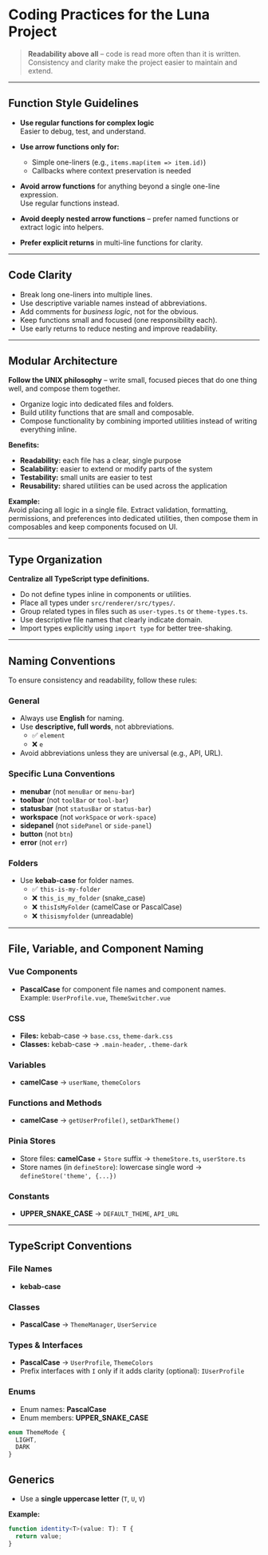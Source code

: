 # Coding Practices for the Luna Project

> **Readability above all** – code is read more often than it is written.  
> Consistency and clarity make the project easier to maintain and extend.

---

## Function Style Guidelines

- **Use regular functions for complex logic**  
  Easier to debug, test, and understand.

- **Use arrow functions only for:**
  - Simple one-liners (e.g., `items.map(item => item.id)`)
  - Callbacks where context preservation is needed

- **Avoid arrow functions** for anything beyond a single one-line expression.  
  Use regular functions instead.

- **Avoid deeply nested arrow functions** – prefer named functions or extract logic into helpers.

- **Prefer explicit returns** in multi-line functions for clarity.

---

## Code Clarity

- Break long one-liners into multiple lines.
- Use descriptive variable names instead of abbreviations.
- Add comments for *business logic*, not for the obvious.
- Keep functions small and focused (one responsibility each).
- Use early returns to reduce nesting and improve readability.

---

## Modular Architecture

**Follow the UNIX philosophy** – write small, focused pieces that do one thing well, and compose them together.

- Organize logic into dedicated files and folders.
- Build utility functions that are small and composable.
- Compose functionality by combining imported utilities instead of writing everything inline.

**Benefits:**
- **Readability:** each file has a clear, single purpose  
- **Scalability:** easier to extend or modify parts of the system  
- **Testability:** small units are easier to test  
- **Reusability:** shared utilities can be used across the application

**Example:**  
Avoid placing all logic in a single file. Extract validation, formatting, permissions, and preferences into dedicated utilities, then compose them in composables and keep components focused on UI.

---

## Type Organization

**Centralize all TypeScript type definitions.**

- Do not define types inline in components or utilities.
- Place all types under `src/renderer/src/types/`.
- Group related types in files such as `user-types.ts` or `theme-types.ts`.
- Use descriptive file names that clearly indicate domain.
- Import types explicitly using `import type` for better tree-shaking.

---

## Naming Conventions

To ensure consistency and readability, follow these rules:

### General
- Always use **English** for naming.
- Use **descriptive, full words**, not abbreviations.  
  - ✅ `element`  
  - ❌ `e`  
- Avoid abbreviations unless they are universal (e.g., API, URL).

### Specific Luna Conventions
- **menubar** (not `menuBar` or `menu-bar`)
- **toolbar** (not `toolBar` or `tool-bar`)
- **statusbar** (not `statusBar` or `status-bar`)
- **workspace** (not `workSpace` or `work-space`)
- **sidepanel** (not `sidePanel` or `side-panel`)
- **button** (not `btn`)
- **error** (not `err`)

### Folders
- Use **kebab-case** for folder names.  
  - ✅ `this-is-my-folder`  
  - ❌ `this_is_my_folder` (snake_case)  
  - ❌ `thisIsMyFolder` (camelCase or PascalCase)  
  - ❌ `thisismyfolder` (unreadable)

---

## File, Variable, and Component Naming

### Vue Components
- **PascalCase** for component file names and component names.  
  Example: `UserProfile.vue`, `ThemeSwitcher.vue`

### CSS
- **Files:** kebab-case → `base.css`, `theme-dark.css`  
- **Classes:** kebab-case → `.main-header`, `.theme-dark`

### Variables
- **camelCase** → `userName`, `themeColors`

### Functions and Methods
- **camelCase** → `getUserProfile()`, `setDarkTheme()`

### Pinia Stores
- Store files: **camelCase** + `Store` suffix → `themeStore.ts`, `userStore.ts`  
- Store names (in `defineStore`): lowercase single word → `defineStore('theme', {...})`

### Constants
- **UPPER_SNAKE_CASE** → `DEFAULT_THEME`, `API_URL`

---

## TypeScript Conventions

### File Names
- **kebab-case**

### Classes
- **PascalCase** → `ThemeManager`, `UserService`

### Types & Interfaces
- **PascalCase** → `UserProfile`, `ThemeColors`  
- Prefix interfaces with `I` only if it adds clarity (optional): `IUserProfile`

### Enums
- Enum names: **PascalCase**  
- Enum members: **UPPER_SNAKE_CASE**  

```ts
enum ThemeMode {
  LIGHT,
  DARK
}
```

## Generics

- Use a **single uppercase letter** (`T`, `U`, `V`)

**Example:**
```ts
function identity<T>(value: T): T {
  return value;
}
```
